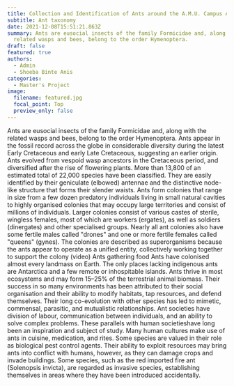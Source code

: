 ```yaml
---
title: Collection and Identification of Ants around the A.M.U. Campus Aligarh, India.
subtitle: Ant taxonomy
date: 2021-12-08T15:51:21.863Z
summary: Ants are eusocial insects of the family Formicidae and, along with the
  related wasps and bees, belong to the order Hymenoptera.
draft: false
featured: true
authors:
  - Admin
  - Shoeba Binte Anis
categories:
  - Master's Project
image:
  filename: featured.jpg
  focal_point: Top
  preview_only: false
---
```

Ants are eusocial insects of the family Formicidae and, along with the related wasps and bees, belong to the order Hymenoptera. Ants appear in the fossil record across the globe in considerable diversity during the latest Early Cretaceous and early Late Cretaceous, suggesting an earlier origin. Ants evolved from vespoid wasp ancestors in the Cretaceous period, and diversified after the rise of flowering plants. More than 13,800 of an estimated total of 22,000 species have been classified. They are easily identified by their geniculate (elbowed) antennae and the distinctive node-like structure that forms their slender waists. Ants form colonies that range in size from a few dozen predatory individuals living in small natural cavities to highly organised colonies that may occupy large territories and consist of millions of individuals. Larger colonies consist of various castes of sterile, wingless females, most of which are workers (ergates), as well as soldiers (dinergates) and other specialised groups. Nearly all ant colonies also have some fertile males called "drones" and one or more fertile females called "queens" (gynes). The colonies are described as superorganisms because the ants appear to operate as a unified entity, collectively working together to support the colony  (video) Ants gathering food Ants have colonised almost every landmass on Earth. The only places lacking indigenous ants are Antarctica and a few remote or inhospitable islands. Ants thrive in most ecosystems and may form 15–25% of the terrestrial animal biomass. Their success in so many environments has been attributed to their social organisation and their ability to modify habitats, tap resources, and defend themselves. Their long co-evolution with other species has led to mimetic, commensal, parasitic, and mutualistic relationships. Ant societies have division of labour, communication between individuals, and an ability to solve complex problems. These parallels with human societieshave long been an inspiration and subject of study. Many human cultures make use of ants in cuisine, medication, and rites. Some species are valued in their role as biological pest control agents. Their ability to exploit resources may bring ants into conflict with humans, however, as they can damage crops and invade buildings. Some species, such as the red imported fire ant (Solenopsis invicta), are regarded as invasive species, establishing themselves in areas where they have been introduced accidentally.